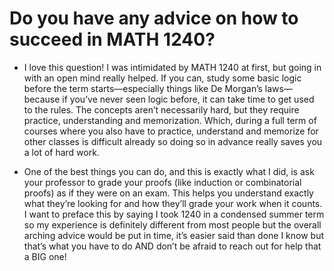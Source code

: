 # Do you have any advice on how to succeed in MATH 1240?

* I love this question! I was intimidated by MATH 1240 at first, but going in with an open mind really helped. If you can, study some basic logic before the term starts—especially things like De Morgan’s laws—because if you’ve never seen logic before, it can take time to get used to the rules. The concepts aren’t necessarily hard, but they require practice, understanding and memorization. Which, during a full term of courses where you also have to practice, understand and memorize for other classes is difficult already so doing so in advance really saves you a lot of hard work.

* One of the best things you can do, and this is exactly what I did, is ask your professor to grade your proofs (like induction or combinatorial proofs) as if they were on an exam. This helps you understand exactly what they’re looking for and how they’ll grade your work when it counts. I want to preface this by saying I took 1240 in a condensed summer term so my experience is definitely different from most people but the overall arching advice would be put in time, it’s easier said than done I know but that’s what you have to do AND don’t be afraid to reach out for help that a BIG one!
